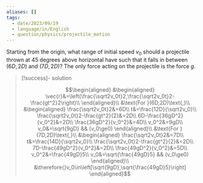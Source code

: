 ```yaml
---
aliases: []
tags:
  - date/2023/09/19
  - language/in/English
  - question/physics/projectile_motion
---
```


Starting from the origin, what range of initial speed $v_0$ should a projectile thrown at 45 degrees above horizontal have such that it falls in between $(6D,2D)$ and $(7D,2D)$? The only force acting on the projectile is the force $g$.

> [!success]- solution
>
> $$\begin{aligned}
> &\begin{aligned}
> \vec{r}&=\left(\frac{\sqrt2v_0t}2,\frac{\sqrt2v_0t}2-\frac{gt^2}2\right)\\
> \end{aligned}\\
> &\text{For }(6D,2D)\text{,}\\
> &\begin{aligned}
> \frac{\sqrt2v_0t}2&=6D\\
> t&=\frac{12D}{\sqrt2v_0}\\
> \frac{\sqrt2v_0t}2-\frac{gt^2}{2}&=2D\\
> 6D-\frac{36gD^2}{v_0^2}&=2D\\
> \frac{36gD^2}{v_0^2}&=4D\\
> v_0^2&=9gD\\
> v_0&=\sqrt{9gD} && (v_0\ge0)
> \end{aligned}\\
> &\text{For }(7D,2D)\text{,}\\
> &\begin{aligned}
> \frac{\sqrt2v_0t}2&=7D\\
> t&=\frac{14D}{\sqrt2v_0}\\
> \frac{\sqrt2v_0t}2-\frac{gt^2}{2}&=2D\\
> 7D-\frac{49gD^2}{v_0^2}&=2D\\
> \frac{49gD^2}{v_0^2}&=5D\\
> v_0^2&=\frac{49gD}5\\
> v_0&=\sqrt{\frac{49gD}5} && (v_0\ge0)
> \end{aligned}\\
> &\therefore{}v_0\in\left[\sqrt{9gD},\sqrt{\frac{49gD}5}\right]
> \end{aligned}$$
